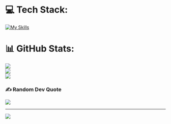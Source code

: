 
# 💻 Tech Stack:
[![My Skills](https://skillicons.dev/icons?i=html,css,js,ts,jquery,php,lua,py,mysql,sqlite,figma)](https://skillicons.dev)

# 📊 GitHub Stats:
![](https://github-readme-stats.vercel.app/api?username=feymez&theme=transparent&hide_border=false&include_all_commits=true&count_private=true)<br/>
![](https://github-readme-streak-stats.herokuapp.com/?user=feymez&theme=transparent&hide_border=false)<br/>
![](https://github-readme-stats.vercel.app/api/top-langs/?username=feymez&theme=transparent&hide_border=false&include_all_commits=true&count_private=true&layout=compact)

### ✍️ Random Dev Quote
![](https://quotes-github-readme.vercel.app/api?type=horizontal&theme=tokyonight)

---
[![](https://visitcount.itsvg.in/api?id=feymez&icon=0&color=1)](https://visitcount.itsvg.in)

<!-- Proudly created with GPRM ( https://gprm.itsvg.in ) -->
